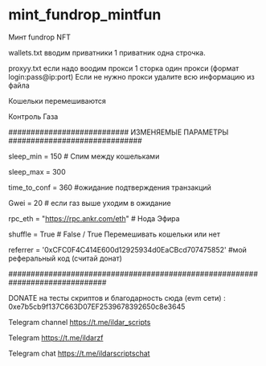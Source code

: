 # mint_fundrop_mintfun

Минт fundrop NFT

wallets.txt вводим приватники 1 приватник одна строчка.

proxyy.txt если надо воодим прокси 1 сторка один прокси (формат login:pass@ip:port) Если не нужно прокси удалите всю информацию из файла

Кошельки перемешиваются

Контроль Газа

########################### ИЗМЕНЯЕМЫЕ ПАРАМЕТРЫ ##############################

sleep_min = 150  # Спим между кошельками

sleep_max = 300

time_to_conf = 360 #ожидание подтверждения транзакций

Gwei = 20 # если газ выше уходим в ожидание

rpc_eth = "https://rpc.ankr.com/eth"    # Нода Эфира

shuffle = True      # False / True Перемешивать кошельки или нет

referrer = '0xCFC0F4C414E600d12925934d0EaCBcd707475852' #мой реферальный код (считай донат) 

##############################################################################

DONATE на тесты скриптов и благодарность сюда (evm сети) : 0xe7b5cb9f137C663D07EF2539678392650c8e3645

Telegram channel https://t.me/ildar_scripts

Telegram https://t.me/ildarzf

Telegram chat https://t.me/ildarscriptschat

